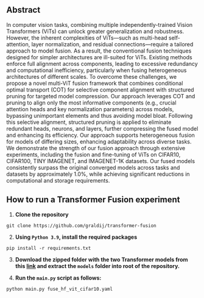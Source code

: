 
## Abstract
In computer vision tasks, combining multiple independently-trained Vision Transformers (ViTs)  can unlock greater generalization and robustness. However, the inherent complexities of ViTs—such as multi-head self-attention, layer normalization, and residual connections—require a tailored approach to model fusion. As a result, the conventional fusion techniques designed for simpler architectures are ill-suited for ViTs. Existing methods enforce full alignment across components, leading to excessive redundancy and computational inefficiency, particularly when fusing heterogeneous architectures of different scales. To overcome these challenges, we propose a novel multi-ViT fusion framework that combines conditional optimal transport (COT) for selective component alignment with structured pruning for targeted model compression. Our approach leverages COT and pruning to align only the most informative components (e.g., crucial attention heads and key normalization parameters) across models, bypassing unimportant elements and thus avoiding model bloat. Following this selective alignment, structured pruning is applied to eliminate redundant heads, neurons, and layers, further compressing the fused model and enhancing its efficiency. Our approach supports heterogeneous fusion for models of differing sizes, enhancing adaptability across diverse tasks. We demonstrate the strength of our fusion approach through extensive experiments, including the fusion and fine-tuning of ViTs on CIFAR10, CIFAR100, TINY IMAGENET, and IMAGENET-1K datasets. Our fused models consistently surpass the original converged models across tasks and datasets by approximately 1.0\%, while achieving significant reductions in computational and storage requirements. 
 

## How to run a Transformer Fusion experiment

1. **Clone the repository**

```
git clone https://github.com/graldij/transformer-fusion
```

2. **Using `Python 3.9`, install the required packages**

```
pip install -r requirements.txt
```

3.  **Download the zipped folder with the two Transformer models from this [link](https://drive.google.com/file/d/1ez2VqveQSJyBJ0WlzdrsFetoIruZU4Ph/view?usp=sharing) and extract the `models` folder into root of the repository.**

4. **Run the `main.py` script as follows:**
```
python main.py fuse_hf_vit_cifar10.yaml
```



